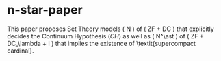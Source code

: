 # n-star-paper
This paper proposes Set Theory models \( N \) of \( ZF + DC \) that explicitly decides the Continuum Hypothesis ($CH$) as well as \( N^\ast \) of \( ZF + DC_\lambda + I \) that implies the existence of \textit{supercompact cardinal}. 
